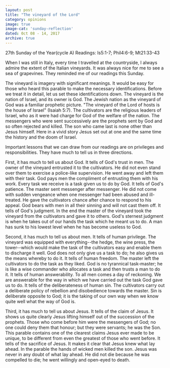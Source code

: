 ```yaml
---
layout: post
title: "The vineyard of the Lord"
category: opinions
image: true
image-cat: 'sunday-reflection'
dated: 0ct 08 - 14, 2017
archive: true
---
```


27th Sunday of the Year(cycle A)
Readings:	Is5:1-7; Phil4:6-9; Mt21:33-43

When I was still in Italy, every time I travelled at the countryside, I always admire the extent of the Italian vineyards.  It was always nice for me to see a sea of grapevines.  They reminded me of our readings this Sunday.

The vineyard is imagery with significant meanings.  It would be easy for those who heard this parable to make the necessary identifications. Before we treat it in detail, let us set these identifications down. The vineyard is the nation of Israel, and its owner is God. The Jewish nation as the vineyard of God was a familiar prophetic picture. "The vineyard of the Lord of hosts is the house of Israel" (Isaiah 5:7).  The cultivators are the religious leaders of Israel, who as it were had charge for God of the welfare of the nation. The messengers who were sent successively are the prophets sent by God and so often rejected and killed. The son who came last is none other than Jesus himself. Here in a vivid story Jesus set out at one and the same time the history and the doom of Israel.

Important lessons that we can draw from our readings are on privileges and responsibilities.  They have much to tell us in three directions.

First, it has much to tell us about God.  It tells of God's trust in men. The owner of the vineyard entrusted it to the cultivators. He did not even stand over them to exercise a police-like supervision. He went away and left them with their task. God pays men the compliment of entrusting them with his work. Every task we receive is a task given us to do by God. It tells of God's patience. The master sent messenger after messenger. He did not come with sudden vengeance when one messenger had been abused and ill-treated. He gave the cultivators chance after chance to respond to his appeal. God bears with men in all their sinning and will not cast them off.  It tells of God's judgment. In the end the master of the vineyard took the vineyard from the cultivators and gave it to others. God's sternest judgment is when he takes out of our hands the task which he meant us to do. A man has sunk to his lowest level when he has become useless to God.

Second, it has much to tell us about men.  It tells of human privilege. The vineyard was equipped with everything--the hedge, the wine press, the tower--which would make the task of the cultivators easy and enable them to discharge it well. God does not only give us a task to do; he also gives us the means whereby to do it.  It tells of human freedom. The master left the cultivators to do the task as they liked. God is no tyrannical task-master; he is like a wise commander who allocates a task and then trusts a man to do it.  It tells of human answerability. To all men comes a day of reckoning. We are answerable for the way in which we have carried out the task God gave us to do.  It tells of the deliberateness of human sin. The cultivators carry out a deliberate policy of rebellion and disobedience towards the master. Sin is deliberate opposite to God; it is the taking of our own way when we know quite well what the way of God is.

Third, it has much to tell us about Jesus.  It tells of the claim of Jesus. It shows us quite clearly Jesus lifting himself out of the succession of the prophets. Those who come before him were the messengers of God; no one could deny them that honour; but they were servants; he was the Son. This parable contains one of the clearest claims Jesus ever made to be unique, to be different from even the greatest of those who went before.  It tells of the sacrifice of Jesus. It makes it clear that Jesus knew what lay ahead. In the parable the hands of wicked men killed the son. Jesus was never in any doubt of what lay ahead. He did not die because he was compelled to die; he went willingly and open-eyed to death.
